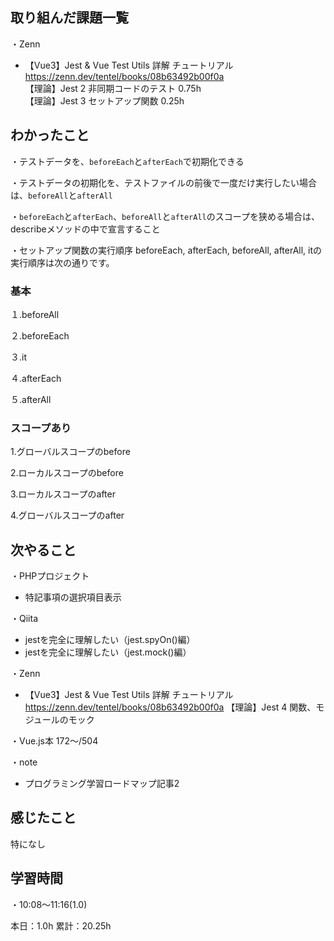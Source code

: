 
## 取り組んだ課題一覧
・Zenn
- 【Vue3】Jest & Vue Test Utils 詳解 チュートリアル  
https://zenn.dev/tentel/books/08b63492b00f0a  
【理論】Jest 2 非同期コードのテスト 0.75h  
【理論】Jest 3 セットアップ関数 0.25h  

## わかったこと
・テストデータを、`beforeEach`と`afterEach`で初期化できる

・テストデータの初期化を、テストファイルの前後で一度だけ実行したい場合は、`beforeAll`と`afterAll`

・`beforeEach`と`afterEach`、`beforeAll`と`afterAll`のスコープを狭める場合は、describeメソッドの中で宣言すること

・セットアップ関数の実行順序
beforeEach, afterEach, beforeAll, afterAll, itの実行順序は次の通りです。

### 基本

１.beforeAll

２.beforeEach

３.it

４.afterEach

５.afterAll

### スコープあり

1.グローバルスコープのbefore

2.ローカルスコープのbefore

3.ローカルスコープのafter

4.グローバルスコープのafter

## 次やること
・PHPプロジェクト
- 特記事項の選択項目表示

・Qiita
- jestを完全に理解したい（jest.spyOn()編）
- jestを完全に理解したい（jest.mock()編）

・Zenn
- 【Vue3】Jest & Vue Test Utils 詳解 チュートリアル  
https://zenn.dev/tentel/books/08b63492b00f0a
【理論】Jest 4 関数、モジュールのモック

・Vue.js本 172〜/504

・note  
- プログラミング学習ロードマップ記事2

## 感じたこと
特になし

## 学習時間
・10:08〜11:16(1.0)  

本日：1.0h 
累計：20.25h
